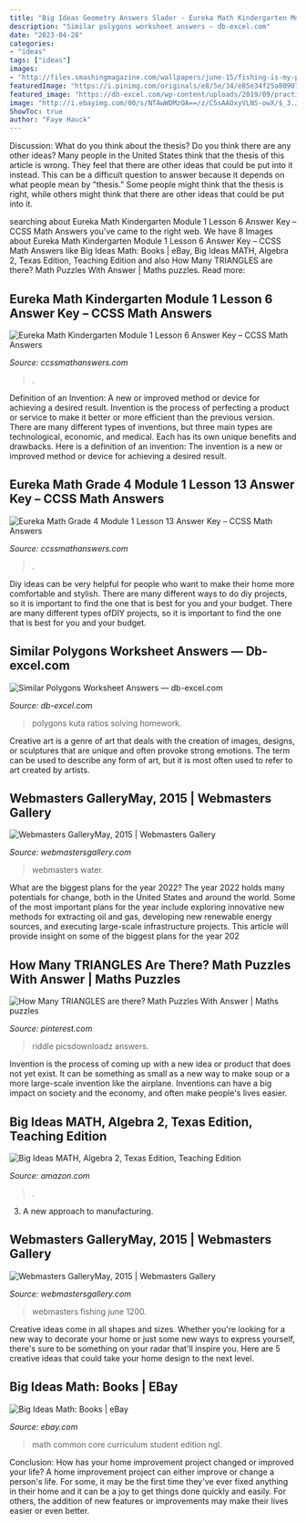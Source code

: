 ```yaml
---
title: "Big Ideas Geometry Answers Slader - Eureka Math Kindergarten Module 1 Lesson 6 Answer Key – Ccss Math Answers"
description: "Similar polygons worksheet answers — db-excel.com"
date: "2023-04-28"
categories:
- "ideas"
tags: ["ideas"]
images:
- "http://files.smashingmagazine.com/wallpapers/june-15/fishing-is-my-passion/cal/june-15-fishing-is-my-passion-cal-1600x1200.jpg"
featuredImage: "https://i.pinimg.com/originals/e8/5e/34/e85e34f25a809077324cf4328ed3c7c8.png"
featured_image: "https://db-excel.com/wp-content/uploads/2019/09/practice-72.png"
image: "http://i.ebayimg.com/00/s/NTAwWDMzOA==/z/C5sAAOxyVLNS-owX/$_3.JPG?set_id=2"
ShowToc: true
author: "Faye Hauck"
---
```



Discussion: What do you think about the thesis? Do you think there are any other ideas?
Many people in the United States think that the thesis of this article is wrong. They feel that there are other ideas that could be put into it instead. This can be a difficult question to answer because it depends on what people mean by "thesis." Some people might think that the thesis is right, while others might think that there are other ideas that could be put into it.

	

		
searching about Eureka Math Kindergarten Module 1 Lesson 6 Answer Key – CCSS Math Answers you've came to the right web. We have 8 Images about Eureka Math Kindergarten Module 1 Lesson 6 Answer Key – CCSS Math Answers like Big Ideas Math: Books | eBay, Big Ideas MATH, Algebra 2, Texas Edition, Teaching Edition and also How Many TRIANGLES are there? Math Puzzles With Answer | Maths puzzles. Read more:
		
    
## Eureka Math Kindergarten Module 1 Lesson 6 Answer Key – CCSS Math Answers

<img loading=lazy src="https://ccssmathanswers.com/wp-content/uploads/2021/03/Eureka-Math-Kindergarten-Module-1-Lesson-6-Problem-Set-Answer-Key-1-266x300.png" onerror="this.onerror=null;this.src='https://tse4.mm.bing.net/th?id=OIP.TIUNEhd5a8HE_TiwCHVvlwAAAA&amp;pid=15.1';" alt="Eureka Math Kindergarten Module 1 Lesson 6 Answer Key – CCSS Math Answers">

_Source: ccssmathanswers.com_

>. 

	

Definition of an Invention: A new or improved method or device for achieving a desired result.
Invention is the process of perfecting a product or service to make it better or more efficient than the previous version. There are many different types of inventions, but three main types are technological, economic, and medical. Each has its own unique benefits and drawbacks. Here is a definition of an invention: 
The invention is a new or improved method or device for achieving a desired result.

    
## Eureka Math Grade 4 Module 1 Lesson 13 Answer Key – CCSS Math Answers

<img loading=lazy src="https://ccssmathanswers.com/wp-content/uploads/2021/03/Engage-NY-Eureka-Math-4th-Grade-Module-1-Lesson-13-Answer-Key-Eureka-Math-Grade-4-Module-1-Lesson-13-Homework-Answer-Key-Question-4.jpg" onerror="this.onerror=null;this.src='https://tse4.mm.bing.net/th?id=OIP.HWJW8uAqMcsvB6QStJ2jSAHaDe&amp;pid=15.1';" alt="Eureka Math Grade 4 Module 1 Lesson 13 Answer Key – CCSS Math Answers">

_Source: ccssmathanswers.com_

>. 

	

Diy ideas can be very helpful for people who want to make their home more comfortable and stylish. There are many different ways to do diy projects, so it is important to find the one that is best for you and your budget. There are many different types ofDIY projects, so it is important to find the one that is best for you and your budget.

    
## Similar Polygons Worksheet Answers — Db-excel.com

<img loading=lazy src="https://db-excel.com/wp-content/uploads/2019/09/practice-72.png" onerror="this.onerror=null;this.src='https://tse4.mm.bing.net/th?id=OIP.uNcon8MhZP8S7is2y6BtqAHaJw&amp;pid=15.1';" alt="Similar Polygons Worksheet Answers — db-excel.com">

_Source: db-excel.com_

>polygons kuta ratios solving homework. 

	

Creative art is a genre of art that deals with the creation of images, designs, or sculptures that are unique and often provoke strong emotions. The term can be used to describe any form of art, but it is most often used to refer to art created by artists.

    
## Webmasters GalleryMay, 2015 | Webmasters Gallery

<img loading=lazy src="http://files.smashingmagazine.com/wallpapers/june-15/the-amazing-water-park/cal/june-15-the-amazing-water-park-cal-1920x1440.jpg" onerror="this.onerror=null;this.src='https://tse2.mm.bing.net/th?id=OIP.XNTkn-r4hS2bGFD6xOoUCQHaFj&amp;pid=15.1';" alt="Webmasters GalleryMay, 2015 | Webmasters Gallery">

_Source: webmastersgallery.com_

>webmasters water. 

	

What are the biggest plans for the year 2022?
The year 2022 holds many potentials for change, both in the United States and around the world. Some of the most important plans for the year include exploring innovative new methods for extracting oil and gas, developing new renewable energy sources, and executing large-scale infrastructure projects. This article will provide insight on some of the biggest plans for the year 202
    
## How Many TRIANGLES Are There? Math Puzzles With Answer | Maths Puzzles

<img loading=lazy src="https://i.pinimg.com/originals/e8/5e/34/e85e34f25a809077324cf4328ed3c7c8.png" onerror="this.onerror=null;this.src='https://tse4.mm.bing.net/th?id=OIP.BEvjDTMLUfyata14dRiXnQHaIK&amp;pid=15.1';" alt="How Many TRIANGLES are there? Math Puzzles With Answer | Maths puzzles">

_Source: pinterest.com_

>riddle picsdownloadz answers. 

	

Invention is the process of coming up with a new idea or product that does not yet exist. It can be something as small as a new way to make soup or a more large-scale invention like the airplane. Inventions can have a big impact on society and the economy, and often make people's lives easier.

    
## Big Ideas MATH, Algebra 2, Texas Edition, Teaching Edition

<img loading=lazy src="https://images-na.ssl-images-amazon.com/images/I/51qAJunuu5L._SX218_BO1,204,203,200_QL40_.jpg" onerror="this.onerror=null;this.src='https://tse3.mm.bing.net/th?id=OIP.0pcOCgmz04jaNZYzbsOaJAAAAA&amp;pid=15.1';" alt="Big Ideas MATH, Algebra 2, Texas Edition, Teaching Edition">

_Source: amazon.com_

>. 

	

3. A new approach to manufacturing.

    
## Webmasters GalleryMay, 2015 | Webmasters Gallery

<img loading=lazy src="http://files.smashingmagazine.com/wallpapers/june-15/fishing-is-my-passion/cal/june-15-fishing-is-my-passion-cal-1600x1200.jpg" onerror="this.onerror=null;this.src='https://tse2.mm.bing.net/th?id=OIP.DVqsojfqbsft-CRyWuVP2QHaFj&amp;pid=15.1';" alt="Webmasters GalleryMay, 2015 | Webmasters Gallery">

_Source: webmastersgallery.com_

>webmasters fishing june 1200. 

	

Creative ideas come in all shapes and sizes. Whether you're looking for a new way to decorate your home or just some new ways to express yourself, there's sure to be something on your radar that'll inspire you. Here are 5 creative ideas that could take your home design to the next level.

    
## Big Ideas Math: Books | EBay

<img loading=lazy src="http://i.ebayimg.com/00/s/NTAwWDMzOA==/z/C5sAAOxyVLNS-owX/$_3.JPG?set_id=2" onerror="this.onerror=null;this.src='https://tse1.mm.bing.net/th?id=OIP.V7DonsBSydRci-YaF-k4TwAAAA&amp;pid=15.1';" alt="Big Ideas Math: Books | eBay">

_Source: ebay.com_

>math common core curriculum student edition ngl. 

	

Conclusion: How has your home improvement project changed or improved your life?
A home improvement project can either improve or change a person's life. For some, it may be the first time they've ever fixed anything in their home and it can be a joy to get things done quickly and easily. For others, the addition of new features or improvements may make their lives easier or even better.

